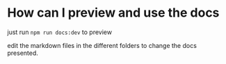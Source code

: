 # How can I preview and use the docs
just run `npm run docs:dev` to preview

edit the markdown files in the different folders to change the docs presented.


